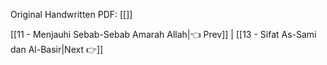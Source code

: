 Original Handwritten PDF: [[]]

[[11 - Menjauhi Sebab-Sebab Amarah Allah|👈 Prev]] | [[13 - Sifat As-Sami dan Al-Basir|Next 👉]]
